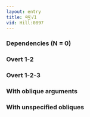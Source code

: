 ```yaml
---
layout: entry
title: འདྲ་√1
vid: Hill:0897
---
```

### Dependencies (N = 0)


### Overt 1-2


### Overt 1-2-3


### With oblique arguments


### With unspecified obliques
